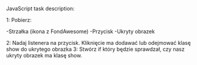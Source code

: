 JavaScript task description:

1: Pobierz: 

-Strzałka (ikona z FondAwesome)
-Przycisk
-Ukryty obrazek

2: Nadaj listenera na przycisk. Kliknięcie ma dodawać lub odejmować klasę show do ukrytego obrazka
3: Stwórz if który będzie sprawdzał, czy nasz ukryty obrazek ma klasę show.

